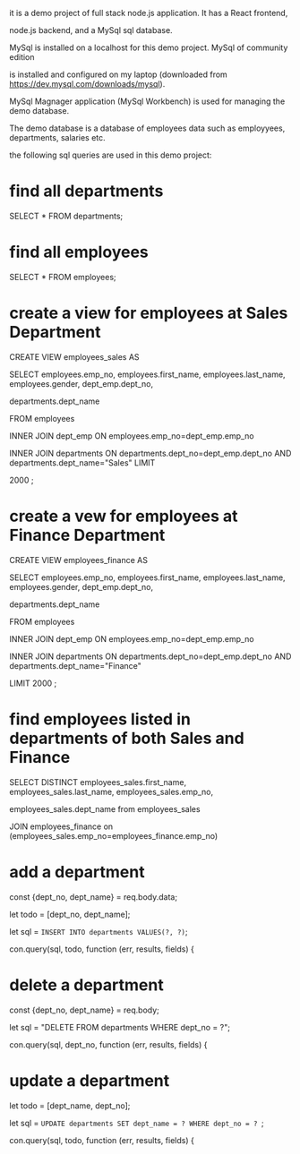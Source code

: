 it is a demo project of full stack node.js application. It has a React frontend, 

node.js backend, and a MySql sql database.

MySql is installed on a localhost for this demo project. MySql of community edition 

is installed and configured on my laptop (downloaded from https://dev.mysql.com/downloads/mysql).

MySql Magnager application (MySql Workbench) is used for managing the demo database.

The demo database is a database of employees data such as employyees, departments, salaries etc.

the following sql queries are used in this demo project:

# find all departments

SELECT * FROM departments;

# find all employees

SELECT * FROM employees;

# create a view for employees at Sales Department 

CREATE VIEW employees_sales AS

SELECT employees.emp_no, employees.first_name, employees.last_name, employees.gender, dept_emp.dept_no, 

departments.dept_name

FROM employees

INNER JOIN dept_emp ON  employees.emp_no=dept_emp.emp_no

INNER JOIN departments ON departments.dept_no=dept_emp.dept_no AND departments.dept_name="Sales" LIMIT 

2000 ;

# create  a vew for employees at Finance Department 

CREATE VIEW employees_finance AS

SELECT employees.emp_no, employees.first_name, employees.last_name, employees.gender, dept_emp.dept_no, 

departments.dept_name

FROM employees

INNER JOIN dept_emp ON  employees.emp_no=dept_emp.emp_no

INNER JOIN departments ON departments.dept_no=dept_emp.dept_no AND departments.dept_name="Finance" 

LIMIT 2000 ;

# find employees listed in departments of both Sales and Finance

SELECT DISTINCT employees_sales.first_name, employees_sales.last_name, employees_sales.emp_no, 

employees_sales.dept_name from employees_sales

JOIN employees_finance  on (employees_sales.emp_no=employees_finance.emp_no)

# add a department

const {dept_no, dept_name} = req.body.data;

let todo = [dept_no, dept_name];

let sql = `INSERT INTO departments VALUES(?, ?)`;

con.query(sql, todo, function (err, results, fields) {


# delete a department

const {dept_no, dept_name} = req.body;

let sql = "DELETE FROM departments WHERE dept_no = ?";

con.query(sql, dept_no, function (err, results, fields) {

# update a department
let todo = [dept_name, dept_no];

let sql = `UPDATE departments SET dept_name = ? WHERE dept_no = ? `;

con.query(sql, todo, function (err, results, fields) {


